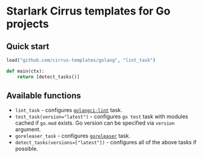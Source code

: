# Starlark Cirrus templates for Go projects

## Quick start

```python
load("github.com/cirrus-templates/golang", "lint_task")

def main(ctx):
    return [detect_tasks()]
```

## Available functions

* `lint_task` - configures [`golangci-lint`](https://github.com/golangci/golangci-lint) task.
* `test_task(version="latest")` - configures `go test` task with modules cached if `go.mod` exists. Go version can be specified via `version` argument.
* `goreleaser_task` - configures [`goreleaser`](https://goreleaser.com/) task.
* `detect_tasks(versions=["latest"])` - configures all of the above tasks if possible.
